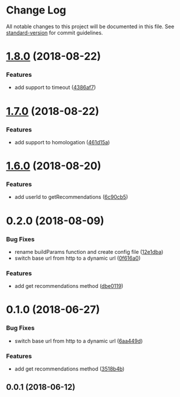 # Change Log

All notable changes to this project will be documented in this file. See [standard-version](https://github.com/conventional-changelog/standard-version) for commit guidelines.

<a name="1.8.0"></a>
# [1.8.0](https://github.com/chaordic/banner-client-js/compare/v1.7.0...v1.8.0) (2018-08-22)


### Features

* add support to timeout ([4386af7](https://github.com/chaordic/banner-client-js/commit/4386af7))



<a name="1.7.0"></a>
# [1.7.0](https://github.com/chaordic/banner-client-js/compare/v1.6.0...v1.7.0) (2018-08-22)


### Features

* add support to homologation ([461d15a](https://github.com/chaordic/banner-client-js/commit/461d15a))



<a name="1.6.0"></a>
# [1.6.0](https://github.com/chaordic/banner-client-js/compare/v1.5.0...v1.6.0) (2018-08-20)


### Features

* add userId to getRecommendations ([6c90cb5](https://github.com/chaordic/banner-client-js/commit/6c90cb5))



<a name="0.2.0"></a>
# 0.2.0 (2018-08-09)


### Bug Fixes

* rename buildParams function and create config file ([12e1dba](https://github.com/chaordic/banner-client-js/commit/12e1dba))
* switch base url from http to a dynamic url ([0f616a0](https://github.com/chaordic/banner-client-js/commit/0f616a0))


### Features

* add get recommendations method ([dbe0119](https://github.com/chaordic/banner-client-js/commit/dbe0119))



<a name="0.1.0"></a>
# 0.1.0 (2018-06-27)


### Bug Fixes

* switch base url from http to a dynamic url ([6aa449d](https://github.com/chaordic/banner-client-js/commit/6aa449d))


### Features

* add get recommendations method ([3518b4b](https://github.com/chaordic/banner-client-js/commit/3518b4b))



<a name="0.0.1"></a>
## 0.0.1 (2018-06-12)
